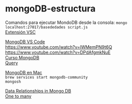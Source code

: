 ﻿# mongoDB-estructura  
Comandos para ejecutar MondoDB desde la consola: ``mongo localhost:27017/basededades script.js``  
[Extensión VSC](https://marketplace.visualstudio.com/items?itemName=mongodb.mongodb-vscode)  

[MongoDB VS Code](https://www.youtube.com/watch?v=fZgJHJO81dw)  
https://www.youtube.com/watch?v=lWMemPN9t6Q  
https://www.youtube.com/watch?v=DPdAfgmkNuE   
[Curso MongoDB](https://www.youtube.com/playlist?list=PLXXiznRYETLcJE_4U9qN2pysZOSYyL4Mh)  
[Query](https://www.youtube.com/watch?v=FblL-TT_n4o)  


[MongoDB en Mac](https://www.mongodb.com/docs/manual/tutorial/install-mongodb-on-os-x/)  
`brew services start mongodb-community`  
`mongosh`  

[Data Relationships in Mongo DB](https://www.knowledgehut.com/blog/web-development/data-relationships-in-mongodb)  
[One to many](https://learnmongodbthehardway.com/schema/schemabasics/#one-to-many-1-n)  
